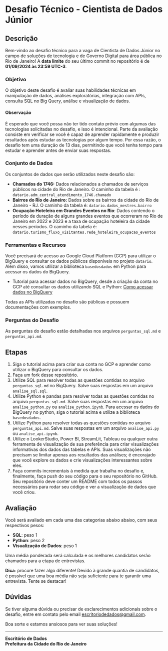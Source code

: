# Desafio Técnico - Cientista de Dados Júnior

## Descrição

Bem-vindo ao desafio técnico para a vaga de Cientista de Dados Júnior no campo de soluções de tecnologia e de Governo Digital para área pública no Rio de Janeiro! A **data limite** do seu último commit no repositório é de **01/09/2024 às 23:59 UTC-3**.

### Objetivo

O objetivo deste desafio é avaliar suas habilidades técnicas em manipulação de dados, análises exploratórias, integração com APIs, consulta SQL no Big Query, análise e visualização de dados.


#### Observação

É esperado que você possa não ter tido contato prévio com algumas das tecnologias solicitadas no desafio, e isso é intencional. Parte da avaliação consiste em verificar se você é capaz de aprender rapidamente e produzir resultados após estudar as tecnologias por algum tempo. Por essa razão, o desafio tem uma duração de 13 dias, permitindo que você tenha tempo para estudar e aprender antes de enviar suas respostas.

### Conjunto de Dados

Os conjuntos de dados que serão utilizados neste desafio são:

- **Chamados do 1746:** Dados relacionados a chamados de serviços públicos na cidade do Rio de Janeiro. O caminho da tabela é : `datario.adm_central_atendimento_1746.chamado`
- **Bairros do Rio de Janeiro:** Dados sobre os bairros da cidade do Rio de Janeiro - RJ. O caminho da tabela é: `datario.dados_mestres.bairro`
- **Ocupação Hoteleira em Grandes Eventos no Rio**: Dados contendo o período de duração de alguns grandes eventos que ocorreram no Rio de Janeiro em 2022 e 2023 e a taxa de ocupação hoteleira da cidade nesses períodos. O caminho da tabela é: `datario.turismo_fluxo_visitantes.rede_hoteleira_ocupacao_eventos`

### Ferramentas e Recursos

Você precisará de acesso ao Google Cloud Platform (GCP) para utilizar o BigQuery e consultar os dados públicos disponíveis no projeto `datario`. Além disso, vamos utilizar a biblioteca `basedosdados` em Python para acessar os dados do BigQuery.

- Tutorial para acessar dados no BigQuery, desde a criação da conta no GCP até consultar os dados utilizando SQL e Python: [Como acessar dados no BigQuery](https://docs.dados.rio/tutoriais/como-acessar-dados/)

Todas as APIs utilizadas no desafio são públicas e possuem documentações com exemplos.

### Perguntas do Desafio

As perguntas do desafio estão detalhadas nos arquivos `perguntas_sql.md` e `perguntas_api.md`.

## Etapas

1. Siga o tutorial acima para criar sua conta no GCP e aprender como utilizar o BigQuery para consultar os dados.
2. Faça um fork desse repositório.
3. Utilize SQL para resolver todas as questões contidas no arquivo `perguntas_sql.md` no BigQuery. Salve suas respostas em um arquivo `analise_sql.sql`.
4. Utilize Python e pandas para resolver todas as questões contidas no arquivo `perguntas_sql.md`. Salve suas respostas em um arquivo `analise_python.py` ou `analise_python.ipynb`. Para acessar os dados do BigQuery no python, siga o tutorial acima e utilize a biblioteca `basedosdados`.
5. Utilize Python para resolver todas as questões contidas no arquivo `perguntas_api.md`. Salve suas respostas em um arquivo `analise_api.py` ou `analise_api.ipynb`.
6. Utilize o LookerStudio, Power BI, StreamLit, Tableau ou qualquer outra ferramenta de visualização de sua preferência para criar visualizações informativas dos dados das tabelas e APIs. Suas visualizações não precisam se limitar apenas aos resultados das análises; é encorajado que você explore os dados e crie visualizações interessantes sobre eles.
7. Faça commits incrementais à medida que trabalha no desafio e, finalmente, faça push do seu código para o seu repositório no GitHub. Seu repositório deve conter um README com todos os passos necessários para rodar seu código e ver a visualização de dados que você criou.

## Avaliação

Você será avaliado em cada uma das categorias abaixo abaixo, com seus respectivos pesos:

- **SQL**: peso 1
- **Python**: peso 2
- **Visualização de Dados**: peso 1

Uma média ponderada será calculada e os melhores candidatos serão chamados para a etapa de entrevistas. 

**Dica**: procure fazer algo diferente! Devido à grande quantia de candidatos, é possível que uma boa média não seja suficiente para te garantir uma entrevista. Tente se destacar!

## Dúvidas

Se tiver alguma dúvida ou precisar de esclarecimentos adicionais sobre o desafio, entre em contato pelo email escritoriodedados@gmail.com.

Boa sorte e estamos ansiosos para ver suas soluções! 

---

**Escritório de Dados**  
**Prefeitura da Cidade do Rio de Janeiro**

